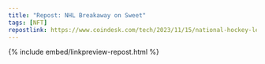 ```yaml
---
title: "Repost: NHL Breakaway on Sweet"
tags: [NFT]
repostlink: https://www.coindesk.com/tech/2023/11/15/national-hockey-league-comes-around-to-digital-collectibles-using-sweet-platform/
---
```


{% include embed/linkpreview-repost.html %}